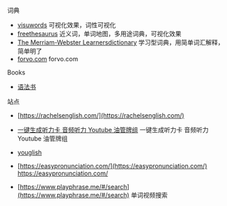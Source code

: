 词典

- [visuwords](https://visuwords.com/)  可视化效果，词性可视化
- [freethesaurus](https://www.freethesaurus.com/) 近义词，单词地图，多用途词典，可视化效果
- [The Merriam-Webster Learnersdictionary](https://learnersdictionary.com/definition/derive) 学习型词典，用简单词汇解释，简单明了
- [forvo.com](forvo.com) forvo.com 

Books
- [语法书](https://www.thefreedictionary.com/The-Farlex-Grammar-Book.htm)

站点
- [https://rachelsenglish.com/](https://rachelsenglish.com/)


- [一键生成听力卡 音频听力 Youtube 油管牌组](https://www.ankitube.com)  一键生成听力卡 音频听力 Youtube 油管牌组
- [youglish](https://youglish.com/) 
- [https://easypronunciation.com/](https://easypronunciation.com/) https://easypronunciation.com/ 
- [https://www.playphrase.me/#/search](https://www.playphrase.me/#/search) 单词视频搜索
